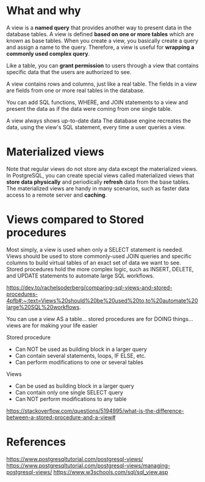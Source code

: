 # What and why

A view is a **named query** that provides another way to present data in the database tables. A view is defined **based on one or more tables** which are known as base tables. When you create a view, you basically create a query and assign a name to the query. Therefore, a view is useful for **wrapping a commonly used complex query**.

Like a table, you can **grant permission** to users through a view that contains specific data that the users are authorized to see.

A view contains rows and columns, just like a real table. The fields in a view are fields from one or more real tables in the database.

You can add SQL functions, WHERE, and JOIN statements to a view and present the data as if the data were coming from one single table.

A view always shows up-to-date data The database engine recreates the data, using the view's SQL statement, every time a user queries a view.

# Materialized views

Note that regular views do not store any data except the materialized views. In PostgreSQL, you can create special views called materialized views that **store data physically** and periodically **refresh** data from the base tables. The materialized views are handy in many scenarios, such as faster data access to a remote server and **caching**.

# Views compared to Stored procedures

Most simply, a view is used when only a SELECT statement is needed. Views should be used to store commonly-used JOIN queries and specific columns to build virtual tables of an exact set of data we want to see. Stored procedures hold the more complex logic, such as INSERT, DELETE, and UPDATE statements to automate large SQL workflows.

https://dev.to/rachelsoderberg/comparing-sql-views-and-stored-procedures-4pfb#:~:text=Views%20should%20be%20used%20to,to%20automate%20large%20SQL%20workflows.

You can use a view AS a table... stored procedures are for DOING things... views are for making your life easier

Stored procedure
* Can NOT be used as building block in a larger query
* Can contain several statements, loops, IF ELSE, etc.
* Can perform modifications to one or several tables

Views
* Can be used as building block in a larger query
* Can contain only one single SELECT query
* Can NOT perform modifications to any table

https://stackoverflow.com/questions/5194995/what-is-the-difference-between-a-stored-procedure-and-a-view#

# References

https://www.postgresqltutorial.com/postgresql-views/
https://www.postgresqltutorial.com/postgresql-views/managing-postgresql-views/
https://www.w3schools.com/sql/sql_view.asp

